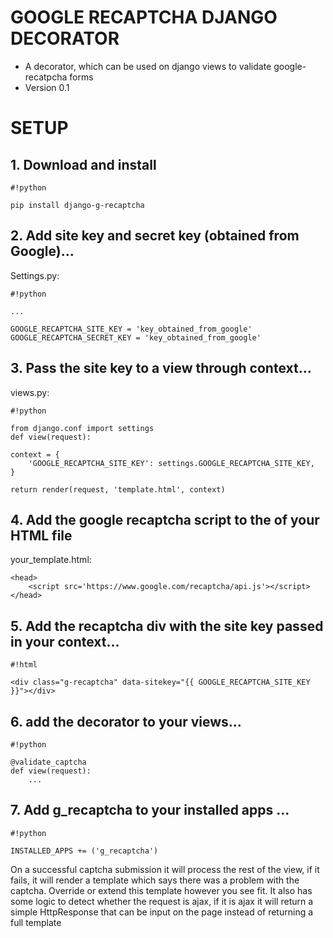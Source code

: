 # GOOGLE RECAPTCHA DJANGO DECORATOR #

* A decorator, which can be used on django views to validate google-recatpcha forms
* Version 0.1

# SETUP #

## 1. Download and install
```
#!python

pip install django-g-recaptcha
```

## 2. Add site key and secret key (obtained from Google)...

Settings.py:

```
#!python

...

GOOGLE_RECAPTCHA_SITE_KEY = 'key_obtained_from_google'
GOOGLE_RECAPTCHA_SECRET_KEY = 'key_obtained_from_google' 
```

## 3. Pass the site key to a view through context... 

views.py:

```
#!python

from django.conf import settings
def view(request):

context = {
    'GOOGLE_RECAPTCHA_SITE_KEY': settings.GOOGLE_RECAPTCHA_SITE_KEY,
}

return render(request, 'template.html', context)
```
## 4. Add the google recaptcha script to the <head> of your HTML file

your_template.html:

```
<head>
	<script src='https://www.google.com/recaptcha/api.js'></script>
</head>
```
## 5. Add the recaptcha div with the site key passed in your context... 

```
#!html

<div class="g-recaptcha" data-sitekey="{{ GOOGLE_RECAPTCHA_SITE_KEY }}"></div>
```
## 6. add the decorator to your views...

```
#!python

@validate_captcha
def view(request):
    ...
```
## 7. Add g_recaptcha to your installed apps ...


```
#!python

INSTALLED_APPS += ('g_recaptcha')
```
On a successful captcha submission it will process the rest of the view, if it fails, it will render a template which says there was a problem with the captcha. Override or extend this template however you see fit. It also has some logic to detect whether the request is ajax, if it is ajax it will return a simple HttpResponse that can be input on the page instead of returning a full template